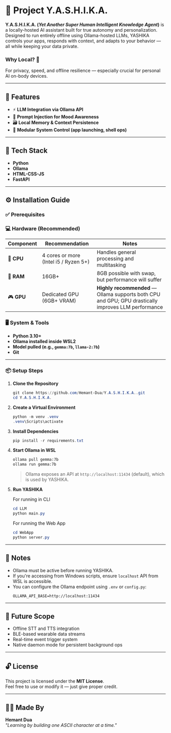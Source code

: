 # 🧠 Project Y.A.S.H.I.K.A.

**Y.A.S.H.I.K.A. (_Yet Another Super Human Intelligent Knowledge Agent_)** is a locally-hosted AI assistant built for true autonomy and personalization. Designed to run entirely offline using Ollama-hosted LLMs, YASHIKA controls your apps, responds with context, and adapts to your behavior — all while keeping your data private.

### Why Local? 🔐  
For privacy, speed, and offline resilience — especially crucial for personal AI on-body devices.

---

## 🚀 Features

- ⚡ **LLM Integration via Ollama API**
- 🧠 **Prompt Injection for Mood Awareness**
- 🗃️ **Local Memory & Context Persistence**
- 🧩 **Modular System Control (app launching, shell ops)**

---

## 🧱 Tech Stack

- **Python**
- **Ollama**
- **HTML-CSS-JS**
- **FastAPI**

---

## ⚙️ Installation Guide

### ✅ Prerequisites

### 💻 Hardware (Recommended)
| Component | Recommendation | Notes |
|----------|----------------|-------|
| 🧠 **CPU** | 4 cores or more (Intel i5 / Ryzen 5+) | Handles general processing and multitasking |
| 💾 **RAM** | 16GB+ | 8GB possible with swap, but performance will suffer |
| 🎮 **GPU** | Dedicated GPU (6GB+ VRAM) | **Highly recommended** — Ollama supports both CPU and GPU; GPU drastically improves LLM performance |


### 🖥️ System & Tools
- **Python 3.10+**
- **Ollama installed inside WSL2**
- **Model pulled (e.g., `gemma:7b`, `llama-2:7b`)**
- **Git**

---

### 📦 Setup Steps

1. **Clone the Repository**
   ```powershell
   git clone https://github.com/Hemant-Dua/Y.A.S.H.I.K.A..git
   cd Y.A.S.H.I.K.A.
   ```

2. **Create a Virtual Environment**
   ```powershell
   python -m venv .venv
   .venv\Scripts\activate
   ```

3. **Install Dependencies**
   ```powershell
   pip install -r requirements.txt
   ```

4. **Start Ollama in WSL**
   ```bash
   ollama pull gemma:7b
   ollama run gemma:7b
   ```

   > Ollama exposes an API at `http://localhost:11434` (default), which is used by YASHIKA.

5. **Run YASHIKA**
   
   For running in CLI
   ```powershell
   cd LLM
   python main.py
   ```

   For running the Web App
   ```powershell
   cd WebApp
   python server.py
   ```

---

## 🧠 Notes

- Ollama must be active before running YASHIKA.
- If you're accessing from Windows scripts, ensure `localhost` API from WSL is accessible.
- You can configure the Ollama endpoint using `.env` or `config.py`:
  ```
  OLLAMA_API_BASE=http://localhost:11434
  ```

---

## 🧬 Future Scope

- Offline STT and TTS integration
- BLE-based wearable data streams
- Real-time event trigger system
- Native daemon mode for persistent background ops

---

## 🔓 License

This project is licensed under the **MIT License**.  
Feel free to use or modify it — just give proper credit.

---

## 👨‍💻 Made By

**Hemant Dua**  
*"Learning by building one ASCII character at a time."*